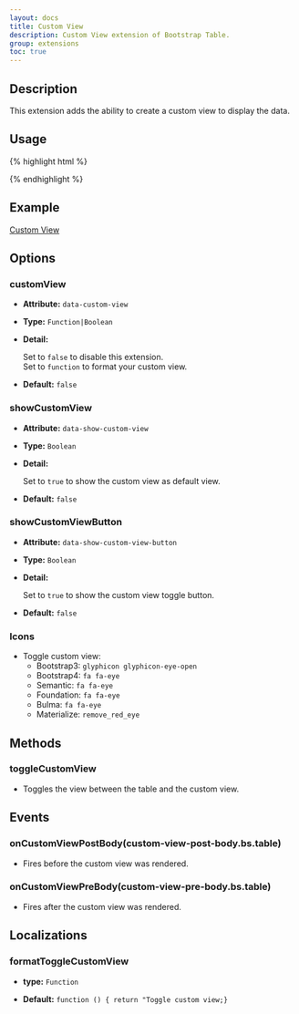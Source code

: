 ```yaml
---
layout: docs
title: Custom View
description: Custom View extension of Bootstrap Table.
group: extensions
toc: true
---
```


## Description
This extension adds the ability to create a custom view to display the data.

## Usage

{% highlight html %}
<script src="extensions/custom-view/bootstrap-table-custom-view.js"></script>
{% endhighlight %}

## Example

[Custom View](https://examples.bootstrap-table.com/#extensions/custom-view.html)

## Options

### customView

- **Attribute:** `data-custom-view`

- **Type:** `Function|Boolean`

- **Detail:**

  Set to `false` to disable this extension.  
  Set to `function` to format your custom view.

- **Default:** `false`

### showCustomView

- **Attribute:** `data-show-custom-view`

- **Type:** `Boolean`

- **Detail:**

  Set to `true` to show the custom view as default view.

- **Default:** `false`

### showCustomViewButton

- **Attribute:** `data-show-custom-view-button`

- **Type:** `Boolean`

- **Detail:**

  Set to `true` to show the custom view toggle button.

- **Default:** `false`

### Icons

- Toggle custom view:
    * Bootstrap3: `glyphicon glyphicon-eye-open`
    * Bootstrap4: `fa fa-eye`
    * Semantic: `fa fa-eye`
    * Foundation: `fa fa-eye`
    * Bulma: `fa fa-eye`
    * Materialize: `remove_red_eye`

## Methods

### toggleCustomView

* Toggles the view between the table and the custom view.

## Events

### onCustomViewPostBody(custom-view-post-body.bs.table)

* Fires before the custom view was rendered.

### onCustomViewPreBody(custom-view-pre-body.bs.table)

* Fires after the custom view was rendered.

## Localizations

### formatToggleCustomView

- **type:** `Function`

- **Default:** `function () { return "Toggle custom view;}`